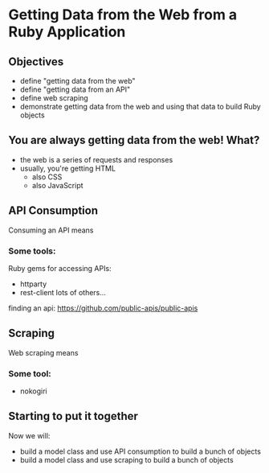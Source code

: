 # Getting Data from the Web from a Ruby Application

## Objectives

- define "getting data from the web"
- define "getting data from an API"
- define web scraping
- demonstrate getting data from the web and using that data to build Ruby objects

## You are always getting data from the web!  What?

- the web is a series of requests and responses
- usually, you're getting HTML
  - also CSS
  - also JavaScript

## API Consumption

Consuming an API means

### Some tools:

Ruby gems for accessing APIs:
- httparty
- rest-client
lots of others...

finding an api:
https://github.com/public-apis/public-apis

## Scraping

Web scraping means

### Some tool:

- nokogiri

## Starting to put it together

Now we will:
- build a model class and use API consumption to build a bunch of objects
- build a model class and use scraping to build a bunch of objects
